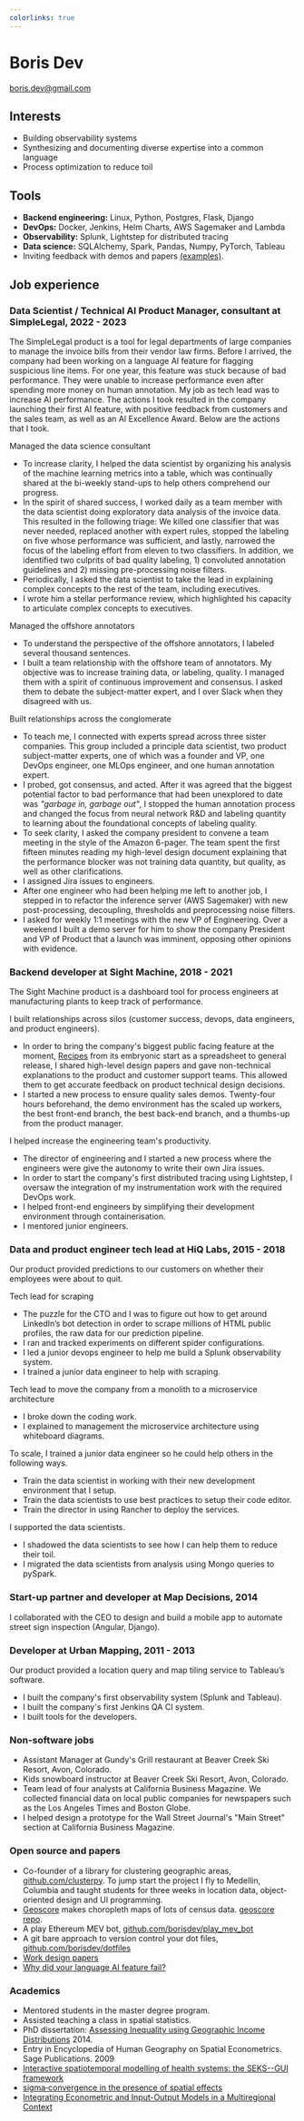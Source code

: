 ```yaml
---
colorlinks: true
---
```


# Boris Dev

boris.dev@gmail.com

## Interests

- Building observability systems
- Synthesizing and documenting diverse expertise into a common language
- Process optimization to reduce toil

## Tools

- **Backend engineering:** Linux, Python, Postgres, Flask, Django
- **DevOps:** Docker, Jenkins, Helm Charts, AWS Sagemaker and Lambda
- **Observability:** Splunk, Lightstep for distributed tracing
- **Data science:** SQLAlchemy, Spark, Pandas, Numpy, PyTorch, Tableau
- Inviting feedback with demos and papers [(examples)](https://docs.google.com/document/d/1pMID97O4hHkK8ok7cwLH4Y4KpsgQSPUAXtYrscwcyb4/view).

## Job experience

### Data Scientist / Technical AI Product Manager, consultant at SimpleLegal, 2022 - 2023

The SimpleLegal product is a tool for legal departments of large companies to manage
the invoice bills from their vendor law firms. Before I arrived, the company had
been working on a language AI feature for flagging suspicious line items. 
For one year, this feature was stuck because of bad performance.
They were unable to increase performance even after spending more money on
human annotation. My job as tech lead was to increase AI performance.
The actions I took resulted in the company launching their first AI feature, with positive feedback
from customers and the sales team, as well as an AI Excellence Award. Below are the
actions that I took.

Managed the data science consultant 

- To increase clarity, I helped the data scientist by organizing his analysis of the 
  machine learning metrics into a table, which was continually shared at the
  bi-weekly stand-ups to help others comprehend our progress. 
- In the spirit of shared success, I worked daily as a team member with the data
  scientist doing exploratory data analysis of the invoice data. This resulted
  in the following triage: We killed one classifier that was never needed, 
  replaced another with expert rules, stopped the labeling on five whose
  performance was sufficient, and lastly, narrowed the focus of the labeling effort from
  eleven to two classifiers. In addition, we identified two culprits of bad quality labeling, 1) convoluted annotation
   guidelines and 2) missing pre-processing noise filters.
- Periodically, I asked the data scientist to take the lead in explaining complex
  concepts to the rest of the team, including  executives.
- I wrote him a stellar performance review, which highlighted his capacity to
  articulate complex concepts to executives.

Managed the offshore annotators

- To understand the perspective of the offshore annotators, I labeled several
  thousand sentences.
- I built a team relationship with the offshore team of annotators. My
  objective was to increase training data, or labeling, quality. I managed them
  with a spirit of continuous improvement and consensus. I asked them to debate
  the subject-matter expert, and I over Slack when they disagreed with us. 

Built relationships across the conglomerate

- To teach me, I connected with experts spread across three sister companies.
  This group included a principle data scientist, two product subject-matter
  experts, one of which was a founder and VP, one DevOps engineer, one MLOps
  engineer, and one human annotation expert.
- I probed, got consensus, and acted. After it was agreed that the 
  biggest potential factor to bad performance that had been unexplored to date
  was _"garbage in, garbage out"_, I stopped the human
  annotation process and changed the focus from neural network R&D and labeling
  quantity to learning about the foundational concepts of labeling quality. 
- To seek clarity, I asked the company president to convene a team meeting in
  the style of the Amazon 6-pager. The team spent the first fifteen minutes
  reading my high-level design document explaining that the performance blocker
  was not training data quantity, but quality, as well as other clarifications. 
- I assigned Jira issues to engineers. 
- After one engineer who had been helping me left to another job, I stepped in
  to refactor the inference server (AWS Sagemaker) with new post-processing,
  decoupling, thresholds and preprocessing noise filters.
- I asked for weekly 1:1 meetings with the new VP of Engineering. Over a weekend
  I built a demo server for him to show the company President and VP of Product
  that a launch was imminent, opposing other opinions with evidence.

### Backend developer at Sight Machine, 2018 - 2021

The Sight Machine product is a dashboard tool for process engineers at manufacturing
plants to keep track of performance.

I built relationships across silos (customer success, devops, data engineers, and product engineers).

- In order to bring the company's biggest public facing feature at the moment,
[Recipes](https://sightmachine.com/blog/manufacturing-dynamic-recipes/)
from its embryonic start as a spreadsheet to general release, I shared high-level
design papers and gave non-technical explanations to the product and customer support teams. This allowed
them to get accurate feedback on product technical design decisions. 
- I started a new process to ensure quality sales demos. Twenty-four hours beforehand, the demo environment 
has the scaled up workers, the best front-end branch, the best back-end branch,
and a thumbs-up from the product manager.

I helped increase the engineering team's productivity.

- The director of engineering and I started a new process where the engineers
  were give the autonomy to write their own Jira issues.
- In order to start the company's first distributed tracing using Lightstep, I
  oversaw the integration of my instrumentation work with the required DevOps
  work.
- I helped front-end engineers by simplifying their development environment
  through containerisation.
- I mentored junior engineers.

### Data and product engineer tech lead at HiQ Labs, 2015 - 2018

Our product provided predictions to our customers on whether their employees were
about to quit. 

Tech lead for scraping

- The puzzle for the CTO and I was to figure out how to get around LinkedIn’s bot detection in order to scrape millions of HTML
public profiles, the raw data for our prediction pipeline. 
- I ran and tracked experiments on different spider configurations. 
- I led a junior devops engineer to help me build a Splunk observability system.
- I trained a junior data engineer to help with scraping.

Tech lead to move the company from a monolith to a microservice architecture

- I broke down the coding work.
- I explained to management the microservice architecture using whiteboard diagrams.

To scale, I trained a junior data engineer so he could help others in the following ways.

- Train the data scientist in working with their new development environment that I setup.
- Train the data scientists to use best practices to setup their code editor.
- Train the director in using Rancher to deploy the services.

I supported the data scientists.

- I shadowed the data scientists to see how I can help them to reduce their toil.
- I migrated the data scientists from analysis using Mongo queries to pySpark.


### Start-up partner and developer at Map Decisions, 2014

I collaborated with the CEO to design and build a mobile app to automate street sign inspection (Angular,
Django).


### Developer at Urban Mapping, 2011 - 2013

Our product provided a location query and map tiling service to Tableau’s software. 

- I built the company's first observability system (Splunk and Tableau).
- I built the company's first Jenkins QA CI system.
- I built tools for the developers.

### Non-software jobs

- Assistant Manager at Gundy's Grill restaurant at Beaver Creek Ski Resort, Avon, Colorado.
- Kids snowboard instructor at Beaver Creek Ski Resort, Avon, Colorado.
- Team lead of four analysts at California Business Magazine. We collected financial
  data on local public companies for newspapers such as the Los Angeles Times and Boston Globe. 
- I helped design a prototype for the Wall Street Journal's "Main Street" section at California Business Magazine.

### Open source and papers

-   Co-founder of a library for clustering geographic areas, [github.com/clusterpy](https://github.com/clusterpy/clusterpy). To jump start the project I fly to Medellin, Columbia and taught students for three weeks in location data, object-oriented design and UI programming.
- [Geoscore](http://geoscore.com/) makes choropleth maps of lots of census data.
  [geoscore repo](https://github.com/schmidtc/geoscore).
-   A play Ethereum MEV bot,
    [github.com/borisdev/play_mev_bot](https://github.com/borisdev/play_mev_bot)
-   A git bare approach to version control your dot files,
    [github.com/borisdev/dotfiles](https://github.com/borisdev/dotfiles/blob/master/README.md)
-   [Work design
    papers](https://docs.google.com/document/d/1pMID97O4hHkK8ok7cwLH4Y4KpsgQSPUAXtYrscwcyb4/edit)
-   [Why did your language AI feature
    fail?](https://medium.com/@boris.dev/why-did-your-language-ai-feature-fail-66a280954287)

### Academics

-   Mentored students in the master degree program.
-   Assisted teaching a class in spatial statistics.
-   PhD dissertation: [Assessing Inequality using Geographic Income
    Distributions](https://drive.google.com/file/d/0B3VpcoC5o49ZSzZXbnY3U0VJY2d6dWRETzh1S2Y5ZGNXRGtZ/view?pli=1&resourcekey=0-KJJYhy3nBjKMK5RSVvOisw) 2014.
-   Entry in Encyclopedia of Human Geography on Spatial Econometrics.
    Sage Publications. 2009
-   [Interactive spatiotemporal modelling of health systems: the
    SEKS--GUI
    framework](https://link.springer.com/article/10.1007/s00477-007-0135-0)
-   [sigma‐convergence in the presence of spatial
    effects](https://rsaiconnect.onlinelibrary.wiley.com/doi/abs/10.1111/j.1435-5957.2006.00083.x)
-   [Integrating Econometric and Input-Output Models in a Multiregional
    Context](https://onlinelibrary.wiley.com/doi/abs/10.1111/j.1468-2257.1997.tb00771.x)
